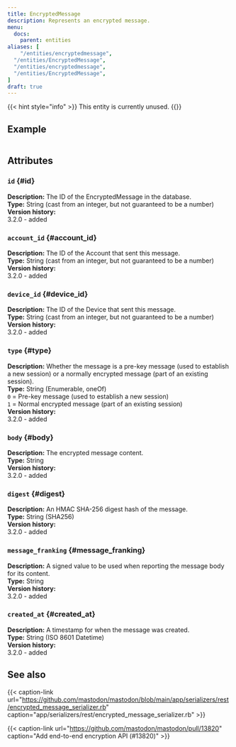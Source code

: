 ```yaml
---
title: EncryptedMessage
description: Represents an encrypted message.
menu:
  docs:
    parent: entities
aliases: [
	"/entities/encryptedmessage",
  "/entities/EncryptedMessage",
  "/entities/encryptedmessage",
  "/entities/EncryptedMessage",
]
draft: true
---
```


{{< hint style="info" >}}
This entity is currently unused.
{{</hint>}}

## Example

```json
```

## Attributes

### `id` {#id}

**Description:** The ID of the EncryptedMessage in the database.\
**Type:** String (cast from an integer, but not guaranteed to be a number)\
**Version history:**\
3.2.0 - added

### `account_id` {#account_id}

**Description:** The ID of the Account that sent this message.\
**Type:** String (cast from an integer, but not guaranteed to be a number)\
**Version history:**\
3.2.0 - added

### `device_id` {#device_id}

**Description:** The ID of the Device that sent this message.\
**Type:** String (cast from an integer, but not guaranteed to be a number)\
**Version history:**\
3.2.0 - added

### `type` {#type}

**Description:** Whether the message is a pre-key message (used to establish a new session) or a normally encrypted message (part of an existing session).\
**Type:** String (Enumerable, oneOf)\
`0` = Pre-key message (used to establish a new session)\
`1` = Normal encrypted message (part of an existing session)\
**Version history:**\
3.2.0 - added

### `body` {#body}

**Description:** The encrypted message content.\
**Type:** String\
**Version history:**\
3.2.0 - added

### `digest` {#digest}

**Description:** An HMAC SHA-256 digest hash of the message.\
**Type:** String (SHA256)\
**Version history:**\
3.2.0 - added

### `message_franking` {#message_franking}

**Description:** A signed value to be used when reporting the message body for its content.\
**Type:** String\
**Version history:**\
3.2.0 - added

### `created_at` {#created_at}

**Description:** A timestamp for when the message was created.\
**Type:** String (ISO 8601 Datetime)\
**Version history:**\
3.2.0 - added

## See also

{{< caption-link url="https://github.com/mastodon/mastodon/blob/main/app/serializers/rest/encrypted_message_serializer.rb" caption="app/serializers/rest/encrypted_message_serializer.rb" >}}

{{< caption-link url="https://github.com/mastodon/mastodon/pull/13820" caption="Add end-to-end encryption API (#13820)" >}}

